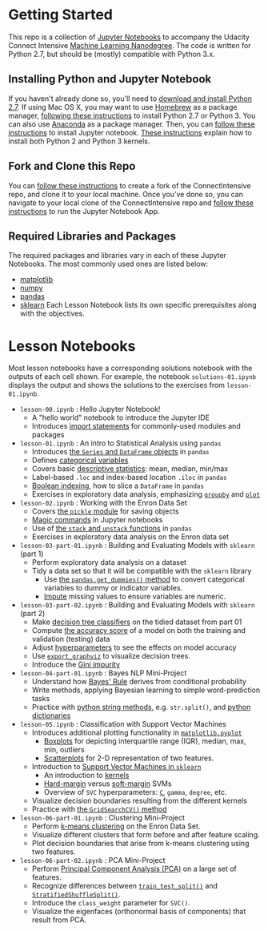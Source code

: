 # Getting Started
This repo is a collection of [Jupyter Notebooks](http://jupyter.org/) to accompany the Udacity Connect Intensive [Machine Learning Nanodegree](https://www.udacity.com/course/machine-learning-engineer-nanodegree--nd009). The code is written for Python 2.7, but should be (mostly) compatible with Python 3.x.

## Installing Python and Jupyter Notebook
If you haven't already done so, you'll need to [download and install Python 2.7](https://www.python.org/downloads/). If using Mac OS X, you may want to use [Homebrew](http://brew.sh/) as a package manager, [following these instructions](http://docs.python-guide.org/en/latest/starting/install/osx/) to install Python 2.7 or Python 3. You can also use [Anaconda](https://www.continuum.io/downloads) as a package manager. Then, you can [follow these instructions](http://jupyter.readthedocs.io/en/latest/install.html) to install Jupyter notebook. [These instructions](http://ipython.readthedocs.io/en/stable/install/kernel_install.html) explain how to install both Python 2 and Python 3 kernels.

## Fork and Clone this Repo
You can [follow these instructions](https://help.github.com/articles/fork-a-repo/) to create a fork of the ConnectIntensive repo, and clone it to your local machine. Once you've done so, you can navigate to your local clone of the ConnectIntensive repo and [follow these instructions](http://jupyter-notebook-beginner-guide.readthedocs.io/en/latest/execute.html) to run the Jupyter Notebook App.

## Required Libraries and Packages
The required packages and libraries vary in each of these Jupyter Notebooks. The most commonly used ones are listed below:
  - [matplotlib](http://matplotlib.org/)
  - [numpy](http://www.numpy.org/)
  - [pandas](http://pandas.pydata.org/)
  - [sklearn](http://scikit-learn.org/stable/)
Each Lesson Notebook lists its own specific prerequisites along with the objectives.


# Lesson Notebooks
Most lesson notebooks have a corresponding solutions notebook with the outputs of each cell shown. For example, the notebook `solutions-01.ipynb` displays the output and shows the solutions to the exercises from `lesson-01.ipynb`.
  - `lesson-00.ipynb` : Hello Jupyter Notebook!
    - A "hello world" notebook to introduce the Jupyter IDE
    - Introduces [import statements](https://docs.python.org/2/tutorial/modules.html) for commonly-used modules and packages
  - `lesson-01.ipynb` : An intro to Statistical Analysis using `pandas`
    - Introduces [the `Series` and `DataFrame` objects](http://pandas.pydata.org/pandas-docs/stable/dsintro.html) in `pandas`
    - Defines [categorical variables](http://pandas.pydata.org/pandas-docs/stable/categorical.html)
    - Covers basic [descriptive statistics](https://en.wikipedia.org/wiki/Descriptive_statistics): mean, median, min/max
    - Label-based `.loc` and index-based location `.iloc` in `pandas`
    - [Boolean indexing](http://pandas.pydata.org/pandas-docs/stable/indexing.html), how to slice a `DataFrame` in `pandas`
    - Exercises in exploratory data analysis, emphasizing [`groupby`](http://pandas.pydata.org/pandas-docs/stable/groupby.html) and [`plot`](http://pandas.pydata.org/pandas-docs/stable/generated/pandas.DataFrame.plot.html)
  - `lesson-02.ipynb` : Working with the Enron Data Set
    - Covers [the `pickle` module](https://docs.python.org/2/library/pickle.html) for saving objects
    - [Magic commands](http://ipython.readthedocs.io/en/stable/interactive/magics.html) in Jupyter notebooks
    - Use of [the `stack` and `unstack` functions](http://pandas.pydata.org/pandas-docs/stable/reshaping.html) in `pandas`
    - Exercises in exploratory data analysis on the Enron data set
  - `lesson-03-part-01.ipynb` : Building and Evaluating Models with `sklearn` (part 1)
    - Perform exploratory data analysis on a dataset
    - Tidy a data set so that it will be compatible with the `sklearn` library
      - Use [the `pandas.get_dummies()` method](http://pandas.pydata.org/pandas-docs/stable/generated/pandas.get_dummies.html) to convert categorical variables to dummy or indicator variables.
      - <a href="https://en.wikipedia.org/wiki/Imputation_(statistics)">Impute</a> missing values to ensure variables are numeric.
  - `lesson-03-part-02.ipynb` : Building and Evaluating Models with `sklearn` (part 2)
    - Make [decision tree classifiers](http://scikit-learn.org/stable/modules/tree.html) on the tidied dataset from part 01
    - Compute [the accuracy score](http://scikit-learn.org/stable/modules/generated/sklearn.metrics.accuracy_score.html) of a model on both the training and validation (testing) data
    - Adjust [hyperparameters](https://en.wikipedia.org/wiki/Hyperparameter_optimization) to see the effects on model accuracy
    - Use [`export_graphviz`](http://scikit-learn.org/stable/modules/generated/sklearn.tree.export_graphviz.html) to visualize decision trees.
    - Introduce the [Gini impurity](https://en.wikipedia.org/wiki/Decision_tree_learning#Gini_impurity)
  - `lesson-04-part-01.ipynb` : Bayes NLP Mini-Project
    - Understand how [Bayes' Rule](https://en.wikipedia.org/wiki/Bayes'_rule) derives from conditional probability
    - Write methods, applying Bayesian learning to simple word-prediction tasks
    - Practice with [python string methods](https://docs.python.org/2/library/string.html), e.g. `str.split()`, and [python dictionaries](https://docs.python.org/2/library/stdtypes.html)
  - `lesson-05.ipynb` : Classification with Support Vector Machines
    - Introduces additional plotting functionality in [`matplotlib.pyplot`](http://matplotlib.org/api/pyplot_api.html)
      - [Boxplots](http://matplotlib.org/api/pyplot_api.html#matplotlib.pyplot.boxplot) for depicting interquartile range (IQR), median, max, min, outliers
      - [Scatterplots](http://matplotlib.org/api/pyplot_api.html#matplotlib.pyplot.scatter) for 2-D representation of two features.
    - Introduction to [Support Vector Machines in `sklearn`](http://scikit-learn.org/stable/modules/svm.html)
      - An introduction to [kernels](https://www.quora.com/What-are-Kernels-in-Machine-Learning-and-SVM)
      - [Hard-margin](https://en.wikipedia.org/wiki/Support_vector_machine#Hard-margin) versus [soft-margin](https://en.wikipedia.org/wiki/Support_vector_machine#Soft-margin) SVMs
      - Overview of `SVC` hyperparameters: [`C`](http://stats.stackexchange.com/questions/31066/what-is-the-influence-of-c-in-svms-with-linear-kernel), `gamma`, `degree`, etc.
    - Visualize decision boundaries resulting from the different kernels
    - Practice with [the `GridSearchCV()` method](http://scikit-learn.org/stable/modules/generated/sklearn.model_selection.GridSearchCV.html)
  - `lesson-06-part-01.ipynb` : Clustering Mini-Project
    - Perform [k-means clustering](http://scikit-learn.org/stable/modules/clustering.html#k-means) on the Enron Data Set.
    - Visualize different clusters that form before and after feature scaling.
    - Plot decision boundaries that arise from k-means clustering using two features.
  - `lesson-06-part-02.ipynb` : PCA Mini-Project
    - Perform [Principal Component Analysis (PCA)](https://en.wikipedia.org/wiki/Principal_component_analysis) on a large set of features.
    - Recognize differences between [`train_test_split()`](http://scikit-learn.org/stable/modules/generated/sklearn.model_selection.train_test_split.html) and [`StratifiedShuffleSplit()`](http://scikit-learn.org/stable/modules/generated/sklearn.model_selection.StratifiedShuffleSplit.html).
    - Introduce the `class_weight` parameter for `SVC()`.
    - Visualize the eigenfaces (orthonormal basis of components) that result from PCA.
  
    
